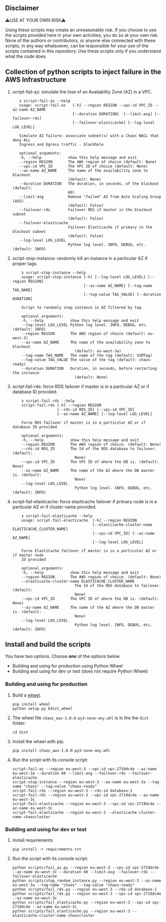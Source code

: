 ## Disclaimer

⚠️USE AT YOUR OWN RISK⚠️

Using these scripts may create an unreasonable risk. If you choose to use the scripts provided here in your own activities, you do so at your own risk.
None of the authors or contributors, or anyone else connected with these scripts, in any way whatsoever, can be responsible for your use of the scripts contained in this repository.
Use these scripts only if you understand what the code does

## Collection of python scripts to inject failure in the AWS Infrastructure

1. script-fail-az: simulate the lose of an Availability Zone (AZ) in a VPC.

     ```shell
        ❯ script-fail-az --help
        usage: script-fail-az   [-h] --region REGION --vpc-id VPC_ID --az-name AZ_NAME
                                [--duration DURATION]  [--limit-asg] [--failover-rds]
                                [--failover-elasticache] [--log-level LOG_LEVEL]

        Simulate AZ failure: associate subnet(s) with a Chaos NACL that deny ALL
        Ingress and Egress traffic - blackhole

        optional arguments:
        -h, --help            show this help message and exit
        --region REGION       The AWS region of choice (default: None)
        --vpc-id VPC_ID       The VPC ID of choice (default: None)
        --az-name AZ_NAME     The name of the availability zone to blackout
                              (default: None)
        --duration DURATION   The duration, in seconds, of the blackout (default:
                              60)
        --limit-asg           Remove "failed" AZ from Auto Scaling Group (ASG)
                              (default: False)
        --failover-rds        Failover RDS if master in the blackout subnet
                              (default: False)
        --failover-elasticache
                              Failover Elasticache if primary in the blackout subnet
                              (default: False)
        --log-level LOG_LEVEL
                              Python log level. INFO, DEBUG, etc. (default: INFO)
    ```

2. script-stop-instance: randomly kill an instance in a particular AZ if proper tags.

    ```shell
        ❯ script-stop-instance --help
        usage: script-stop-instance [-h] [--log-level LOG_LEVEL] [--region REGION]
                                    [--az-name AZ_NAME] [--tag-name TAG_NAME]
                                    [--tag-value TAG_VALUE] [--duration DURATION]

        Script to randomly stop instance in AZ filtered by tag

        optional arguments:
        -h, --help            show this help message and exit
        --log-level LOG_LEVEL Python log level. INFO, DEBUG, etc. (default: INFO)
        --region REGION       The AWS region of choice (default: eu-west-3)
        --az-name AZ_NAME     The name of the availability zone to blackout
                                (default: eu-west-3a)
        --tag-name TAG_NAME   The name of the tag (default: SSMTag)
        --tag-value TAG_VALUE The value of the tag (default: chaos-ready)
        --duration DURATION   Duration, in seconds, before restarting the instance
                                (default: None)
    ```

3. script-fail-rds: force RDS failover if master is in a particular AZ or if database ID provided.

    ```shell
        ❯ script-fail-rds --help
        script-fail-rds [-h] --region REGION
                        [--rds-id RDS_ID] [--vpc-id VPC_ID]
                        [--az-name AZ_NAME] [--log-level LOG_LEVEL]

        Force RDS failover if master is in a particular AZ or if database ID provided

        optional arguments:
        -h, --help            show this help message and exit
        --region REGION       The AWS region of choice. (default: None)
        --rds-id RDS_ID       The Id of the RDS database to failover. (default:
                                None)
        --vpc-id VPC_ID       The VPC ID of where the DB is. (default: None)
        --az-name AZ_NAME     The name of the AZ where the DB master is. (default:
                                None)
        --log-level LOG_LEVEL
                                Python log level. INFO, DEBUG, etc. (default: INFO)
    ```

4. script-fail-elasticache: force elasticache failover if primary node is in a particular AZ or if cluster name provided.

    ```shell
        ❯ script-fail-elasticache --help
        usage: script-fail-elasticache  [-h] --region REGION
                                        [--elasticache-cluster-name ELASTICACHE_CLUSTER_NAME]
                                        [--vpc-id VPC_ID] [--az-name AZ_NAME]
                                        [--log-level LOG_LEVEL]

        Force ElastiCache failover if master is in a particular AZ or if master node
        ID provided

        optional arguments:
        -h, --help            show this help message and exit
        --region REGION       The AWS region of choice. (default: None)
        --elasticache-cluster-name ELASTICACHE_CLUSTER_NAME
                                The Id of the RDS database to failover. (default:
                                None)
        --vpc-id VPC_ID       The VPC ID of where the DB is. (default: None)
        --az-name AZ_NAME     The name of the AZ where the DB master is. (default:
                                None)
        --log-level LOG_LEVEL
                                Python log level. INFO, DEBUG, etc. (default: INFO)
    ```

## Install and build the scripts

You have two options. Choose _**one**_ of the options below

* Building and using for production using Python Wheel
* Building and using for dev or test (does not require Python Wheel)

### Building and using for production

1. Build a [wheel][wheel].

   ```shell
   pip install wheel
   python setup.py bdist_wheel
   ```

1. The wheel file `chaos_aws-1.0.0-py3-none-any.whl` is in the the `dist` folder:

   ```shell
   cd dist
   ```

1. Install the wheel with pip.

   ```shell
   pip install chaos_aws-1.0.0-py3-none-any.whl
   ```

1. Run the script with its console script:

   ```shell
   script-fail-az --region eu-west-3 --vpc-id vpc-2719dc4e --az-name eu-west-3a --duration 60 --limit-asg --failover-rds --failover-elasticache
   script-stop-instance --region eu-west-3 --az-name eu-west-3a --tag-name "chaos" --tag-value "chaos-ready"
   script-fail-rds --region eu-west-3 --rds-id database-1
   script-fail-rds --region eu-west-3 --vpc-id vpc-2719dc4e --az-name eu-west-3c
   script-fail-elasticache --region eu-west-3 --vpc-id vpc-2719dc4e --az-name eu-west-3c
   script-fail-elasticache --region eu-west-3 --elasticache-cluster-name chaoscluster
   ```

### Building and using for dev or test

1. Install requirements

   ```shell
   pip install -r requirements.txt
   ```

1. Run the script with its console script:

   ```shell
   python scripts/fail_az.py --region eu-west-3 --vpc-id vpc-2719dc4e --az-name eu-west-3c --duration 60 --limit-asg --failover-rds --failover-elasticache
   python scripts/stop_random_instance.py --region eu-west-3 --az-name eu-west-3a --tag-name "chaos" --tag-value "chaos-ready"
   python scripts/fail_rds.py --region eu-west-3 --rds-id database-1
   python scripts/fail_rds.py --region eu-west-3 --vpc-id vpc-2719dc4e --az-name eu-west-3c
   python scripts/fail_elasticache.py --region eu-west-3 --vpc-id vpc-2719dc4e --az-name eu-west-3c
   python scripts/fail_elasticache.py --region eu-west-3 --elasticache-cluster-name chaoscluster
   ```

[wheel]: http://pythonwheels.com
